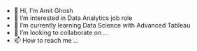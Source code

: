 - 👋 Hi, I’m Amit Ghosh
- 👀 I’m interested in Data Analytics job role
- 🌱 I’m currently learning Data Science with Advanced Tableau
- 💞️ I’m looking to collaborate on ...
- 📫 How to reach me ...

<!---
amitghosh93/amitghosh93 is a ✨ special ✨ repository because its `README.md` (this file) appears on your GitHub profile.
You can click the Preview link to take a look at your changes.
--->
